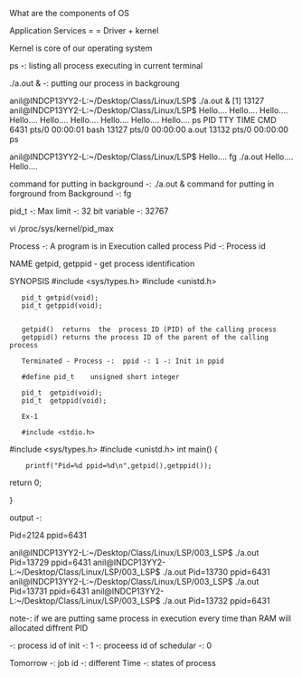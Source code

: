 What are the components of OS

 Application
Services        = = Driver  + kernel

  Kernel is core of our operating system

ps -: listing all process executing in current terminal

./a.out &  -: putting our process in backgroung


anil@INDCP13YY2-L:~/Desktop/Class/Linux/LSP$ ./a.out &
[1] 13127
anil@INDCP13YY2-L:~/Desktop/Class/Linux/LSP$ Hello....
Hello....
Hello....
Hello....
Hello....
Hello....
Hello....
Hello....
Hello....
ps
  PID TTY          TIME CMD
 6431 pts/0    00:00:01 bash
13127 pts/0    00:00:00 a.out
13132 pts/0    00:00:00 ps



anil@INDCP13YY2-L:~/Desktop/Class/Linux/LSP$ Hello....
fg
./a.out
Hello....
Hello....

command for putting in background -: ./a.out &
command for putting in forground from Background -: fg

pid_t -: Max limit -: 32 bit variable -: 32767

vi /proc/sys/kernel/pid_max


Process -: A program is in Execution called process
Pid   -: Process id

NAME
       getpid, getppid - get process identification

SYNOPSIS
       #include <sys/types.h>
       #include <unistd.h>

       pid_t getpid(void);
       pid_t getppid(void);
	   
	    
	   getpid()  returns  the  process ID (PID) of the calling process
	   getppid() returns the process ID of the parent of the calling process
	   
	   Terminated - Process -:  ppid -: 1 -: Init in ppid
	   
	   #define pid_t    unsigned short integer
	   
	   pid_t  getpid(void);
	   pid_t  getppid(void);
	   
	   Ex-1 
	   
	   #include <stdio.h>
#include <sys/types.h>
#include <unistd.h>
int main()
{


		printf("Pid=%d ppid=%d\n",getpid(),getppid());

return 0;

}


output -:

Pid=2124 ppid=6431



anil@INDCP13YY2-L:~/Desktop/Class/Linux/LSP/003_LSP$ ./a.out 
Pid=13729 ppid=6431
anil@INDCP13YY2-L:~/Desktop/Class/Linux/LSP/003_LSP$ ./a.out 
Pid=13730 ppid=6431
anil@INDCP13YY2-L:~/Desktop/Class/Linux/LSP/003_LSP$ ./a.out 
Pid=13731 ppid=6431
anil@INDCP13YY2-L:~/Desktop/Class/Linux/LSP/003_LSP$ ./a.out 
Pid=13732 ppid=6431


note-: if we are putting same process in execution every time than RAM will allocated diffrent PID


-: process id of init -: 1
-: proceess id of schedular -: 0


Tomorrow -:
  job id -: 
  different Time -: 
  states of process
